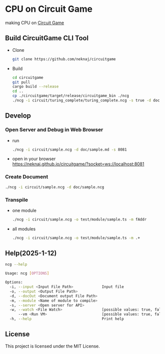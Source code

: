 # CPU on Circuit Game
making CPU on [Circuit Game](https://neknaj.github.io/circuitgame/)  

## Build CircuitGame CLI Tool
- Clone  
    ```sh
    git clone https://github.com/neknaj/circuitgame
    ```
- Build  
    ```sh
    cd circuitgame
    git pull
    cargo build --release
    cd ..
    cp ./circuitgame/target/release/circuitgame_bin ./ncg
    ./ncg -i circuit/turing_complete/turing_complete.ncg -s true -d doc/turing_complete.md
    ```

## Develop
### Open Server and Debug in Web Browser
- run  
    ```sh
    ./ncg -i circuit/sample.ncg -d doc/sample.md -s 8081
    ```
- open in your browser  
    https://neknaj.github.io/circuitgame/?socket=ws://localhost:8081  
### Create Document
```sh
./ncg -i circuit/sample.ncg -d doc/sample.ncg
```
### Transpile
- one module
    ```sh
    ./ncg -i circuit/sample.ncg -o test/module/sample.ts -m fAddr
    ```
- all modules
    ```sh
    ./ncg -i circuit/sample.ncg -o test/module/sample.ts -m .+
    ```

## Help(2025-1-12)

```sh
ncg --help
```

```sh
Usage: ncg [OPTIONS]

Options:
  -i, --input <Input File Path>             Input file
  -o, --output <Output File Path>
  -d, --docOut <Document output File Path>
  -m, --module <Name of module to compile>
  -s, --server <Open server for API>
  -w, --watch <File Watch>                  [possible values: true, false]
      --vm <Run VM>                         [possible values: true, false]
  -h, --help                                Print help
  ```

## License
This project is licensed under the MIT License.  